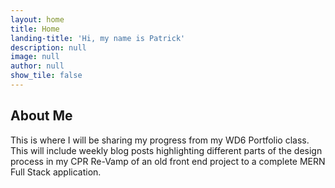```yaml
---
layout: home
title: Home
landing-title: 'Hi, my name is Patrick'
description: null
image: null
author: null
show_tile: false
---
```

## About Me
This is where I will be sharing my progress from my WD6 Portfolio class. This will include weekly blog posts highlighting different parts of the design process in my CPR Re-Vamp of an old front end project to a complete MERN Full Stack application.
